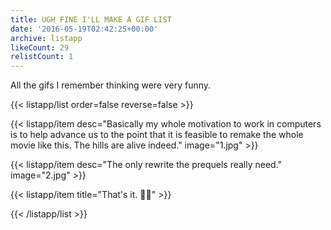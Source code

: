 ```yaml
---
title: UGH FINE I'LL MAKE A GIF LIST
date: '2016-05-19T02:42:25+00:00'
archive: listapp
likeCount: 29
relistCount: 1
---
```


All the gifs I remember thinking were very funny.

<!--more-->

{{< listapp/list order=false reverse=false >}}

   {{< listapp/item
      desc="Basically my whole motivation to work in computers is to help advance us to the point that it is feasible to remake the whole movie like this. The hills are alive indeed."
      image="1.jpg" >}}

   {{< listapp/item
      desc="The only rewrite the prequels really need."
      image="2.jpg" >}}

   {{< listapp/item title="That's it. 🙅🏿" >}}

{{< /listapp/list >}}
